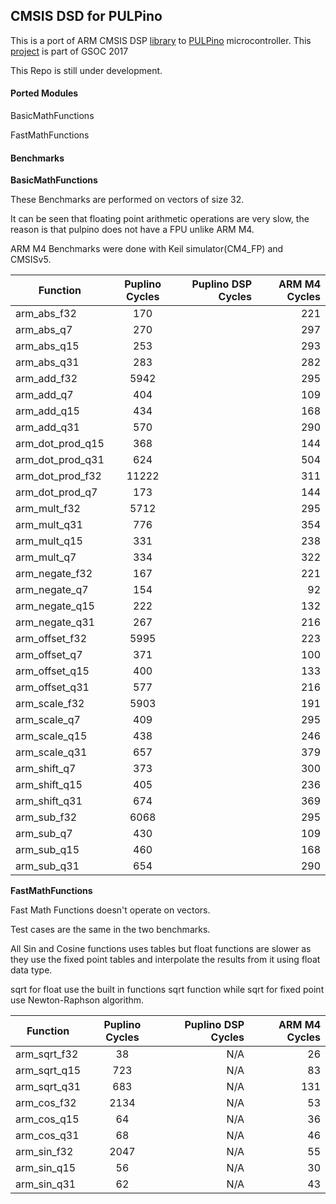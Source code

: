 ## CMSIS DSD for PULPino
This is a port of ARM CMSIS DSP [library](http://www.keil.com/pack/doc/CMSIS/DSP/html/index.html) to [PULPino](https://github.com/pulp-platform/pulpino) microcontroller.
This [project](https://summerofcode.withgoogle.com/projects/?sp-search=Mostafa#5599084384616448) is part of GSOC 2017 

This Repo is still under development.

#### Ported Modules
BasicMathFunctions

FastMathFunctions
#### Benchmarks
**BasicMathFunctions**

These Benchmarks are performed on vectors of size 32.

It can be seen that floating point arithmetic operations are very slow, the reason is that pulpino does not have a FPU unlike ARM M4.

ARM M4 Benchmarks were done with  Keil simulator(CM4_FP) and CMSISv5.


| Function        | Puplino Cycles           | Puplino DSP  Cycles|  ARM M4 Cycles|
| ------------- |:-------------:| -----:| -----:|
| arm_abs_f32      | 170 |  | 221| 
| arm_abs_q7      | 270 |  | 297| 
| arm_abs_q15      | 253  |  | 293| 
| arm_abs_q31      | 283  |  | 282| 
| arm_add_f32      | 5942  |  | 295| 
| arm_add_q7      | 404 |  | 109| 
| arm_add_q15      | 434 |  | 168| 
| arm_add_q31      | 570 |  | 290| 
| arm_dot_prod_q15      | 368 |  |144 | 
| arm_dot_prod_q31      | 624 |  |504 | 
| arm_dot_prod_f32      | 11222 |  | 311| 
| arm_dot_prod_q7      | 173 |  | 144| 
| arm_mult_f32      | 5712 |  | 295| 
| arm_mult_q31      | 776 |  | 354| 
| arm_mult_q15      | 331 |  | 238| 
| arm_mult_q7      | 334 |  | 322| 
| arm_negate_f32      | 167 |  | 221| 
| arm_negate_q7      | 154  |  | 92| 
| arm_negate_q15      | 222  |  | 132| 
| arm_negate_q31      | 267  |  | 216| 
| arm_offset_f32      | 5995 |  | 223| 
| arm_offset_q7      | 371 |  | 100| 
| arm_offset_q15      | 400 |  | 133| 
| arm_offset_q31      | 577 |  | 216| 
| arm_scale_f32      | 5903 |  | 191| 
| arm_scale_q7      | 409 |  | 295| 
| arm_scale_q15      | 438 |  | 246| 
| arm_scale_q31      | 657 |  | 379| 
| arm_shift_q7      | 373 |  |300 | 
| arm_shift_q15      | 405 |  | 236| 
| arm_shift_q31      | 674|  | 369| 
| arm_sub_f32      | 6068 |  |295 | 
| arm_sub_q7      | 430 |  | 109| 
| arm_sub_q15      | 460 |  | 168| 
| arm_sub_q31      | 654 |  | 290| 

**FastMathFunctions**

Fast Math Functions doesn't operate on vectors.

Test cases are the same in the two benchmarks.

All Sin and Cosine functions uses tables but float functions are slower as they use the fixed point tables and interpolate the results from it using float data type.

sqrt for float use the built in functions sqrt function while sqrt for fixed point use  Newton-Raphson algorithm.

| Function        | Puplino Cycles           | Puplino DSP  Cycles|  ARM M4 Cycles|
| ------------- |:-------------:| -----:| -----:|
| arm_sqrt_f32      | 38 |N/A  | 26| 
| arm_sqrt_q15      | 723 |  N/A| 83| 
| arm_sqrt_q31      | 683 | N/A | 131| 
| arm_cos_f32      | 2134 |  N/A| 53| 
| arm_cos_q15      | 64|N/A  | 36| 
| arm_cos_q31      | 68 |  N/A| 46| 
| arm_sin_f32      | 2047 |  N/A| 55| 
| arm_sin_q15      | 56 |  N/A| 30| 
| arm_sin_q31      | 62 |  N/A| 43| 
